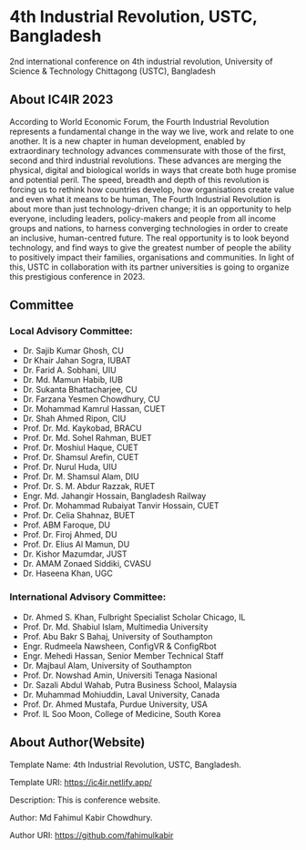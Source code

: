 # 4th Industrial Revolution, USTC, Bangladesh
2nd international conference on 4th industrial revolution, University of Science &amp; Technology Chittagong (USTC), Bangladesh

## About IC4IR 2023
According to World Economic Forum, the Fourth Industrial Revolution represents a fundamental change in the way we live, work and relate to one another. It is a new chapter in human development, enabled by extraordinary technology advances commensurate with those of the first, second and third industrial revolutions. These advances are merging the physical, digital and biological worlds in ways that create both huge promise and potential peril. The speed, breadth and depth of this revolution is forcing us to rethink how countries develop, how organisations create value and even what it means to be human, The Fourth Industrial Revolution is about more than just technology-driven change; it is an opportunity to help everyone, including leaders, policy-makers and people from all income groups and nations, to harness converging technologies in order to create an inclusive, human-centred future. The real opportunity is to look beyond technology, and find ways to give the greatest number of people the ability to positively impact their families, organisations and communities. In light of this, USTC in collaboration with its partner universities is going to organize this prestigious conference in 2023.

## Committee
### Local Advisory Committee:
- Dr. Sajib Kumar Ghosh, CU
- Dr Khair Jahan Sogra, IUBAT
- Dr. Farid A. Sobhani, UIU
- Dr. Md. Mamun Habib, IUB
- Dr. Sukanta Bhattacharjee, CU
- Dr. Farzana Yesmen Chowdhury, CU
- Dr. Mohammad Kamrul Hassan, CUET
- Dr. Shah Ahmed Ripon, CIU
- Prof. Dr. Md. Kaykobad, BRACU
- Prof. Dr. Md. Sohel Rahman, BUET
- Prof. Dr. Moshiul Haque, CUET
- Prof. Dr. Shamsul Arefin, CUET
- Prof. Dr. Nurul Huda, UIU
- Prof. Dr. M. Shamsul Alam, DIU
- Prof. Dr. S. M. Abdur Razzak, RUET
- Engr. Md. Jahangir Hossain, Bangladesh Railway
- Prof. Dr. Mohammad Rubaiyat Tanvir Hossain, CUET
- Prof. Dr. Celia Shahnaz, BUET
- Prof. ABM Faroque, DU
- Prof. Dr. Firoj Ahmed, DU
- Prof. Dr. Elius Al Mamun, DU
- Dr. Kishor Mazumdar, JUST
- Dr. AMAM Zonaed Siddiki, CVASU
- Dr. Haseena Khan, UGC
### International Advisory Committee:
- Dr. Ahmed S. Khan, Fulbright Specialist Scholar Chicago, IL
- Prof. Dr. Md. Shabiul Islam, Multimedia University
- Prof. Abu Bakr S Bahaj, University of Southampton
- Engr. Rudmeela Nawsheen, ConfigVR & ConfigRbot
- Engr. Mehedi Hassan, Senior Member Technical Staff
- Dr. Majbaul Alam, University of Southampton
- Prof. Dr. Nowshad Amin, Universiti Tenaga Nasional
- Dr. Sazali Abdul Wahab, Putra Business School, Malaysia
- Dr. Muhammad Mohiuddin, Laval University, Canada
- Prof. Dr. Ahmed Mustafa, Purdue University, USA
- Prof. IL Soo Moon, College of Medicine, South Korea

## About Author(Website)
Template Name: 4th Industrial Revolution, USTC, Bangladesh.

Template URI: https://ic4ir.netlify.app/

Description: This is conference website.

Author: Md Fahimul Kabir Chowdhury.

Author URI: https://github.com/fahimulkabir
